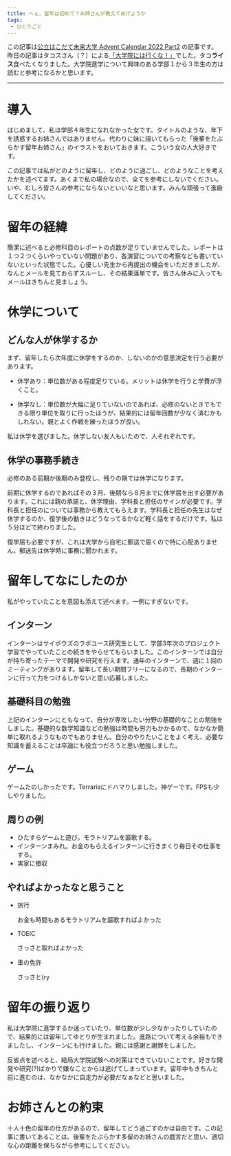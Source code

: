 ```yaml
---
title: へぇ、留年は初めて？お姉さんが教えてあげようか
tags: 
 - ひとりごと
---
```



この記事は[公立はこだて未来大学 Advent Calendar 2022 Part2](https://adventar.org/calendars/7426) の記事です。
昨日の記事はタコスさん（？）による[「大学院には行くな！」](https://note.com/daemon_of_tacos/n/n8d7b0572949e)でした。タコ**ライス**食べたくなりました。大学院進学について興味のある学部１から３年生の方は読むと参考になるかと思います。

----
# 導入
はじめまして、私は学部４年生になれなかった女です。タイトルのような、年下を誘惑するお姉さんではありません。代わりに妹に描いてもらった「後輩をたぶらかす留年お姉さん」のイラストをおいておきます。こういう女の人大好きです。

この記事では私がどのように留年し、どのように過ごし、どのようなことを考えたかを述べてます。あくまで私の場合なので、全てを参考にしないでください。いや、むしろ皆さんの参考にならないといいなと思います。みんな頑張って進級してください。

# 留年の経緯
簡潔に述べると必修科目のレポートの点数が足りていませんでした。レポートは１つ２つくらいやっていない問題があり、各演習についての考察なども書いていないといった状態でした。心優しい先生から再提出の機会をいただきましたが、なんとメールを見ておらずスルーし、その結果落単です。皆さん休みに入ってもメールはきちんと見ましょう。

# 休学について

## どんな人が休学するか

まず、留年したら次年度に休学をするのか、しないのかの意思決定を行う必要があります。

- 休学あり：単位数がある程度足りている。メリットは休学を行うと学費が浮くこと。

- 休学なし：単位数が大幅に足りていないのであれば、必修のないときでもできる限り単位を取りに行ったほうが、結果的には留年回数が少なく済むかもしれない。親とよく作戦を練ったほうが良い。

私は休学を選びました。休学しない友人もいたので、人それぞれです。

## 休学の事務手続き

必修のある前期か後期のみ登校し、残りの期では休学になります。

前期に休学するのであればその３月、後期なら８月までに休学届を出す必要があります。これには親の承諾と、休学理由、学科長と担任のサインが必要です。学科長と担任のについては事務から教えてもらえます。学科長と担任の先生はなぜ休学するのか、復学後の動きはどうなってるかなど軽く話をするだけです。私は５分ほどで終わりました。

復学届も必要ですが、これは大学から自宅に郵送で届くので特に心配ありません。郵送先は休学時に事務に聞かれます。

# 留年してなにしたのか

私がやっていたことを意図も添えて述べます。一例にすぎないです。

## インターン
インターンはサイボウズのラボユース研究生として、学部3年次のプロジェクト学習でやっていたことの続きをやらせてもらいました。このインターンでは自分が持ち寄ったテーマで開発や研究を行えます。通年のインターンで、週に１回のミーティングがあります。留年して長い期間フリーになるので、長期のインターンに行って力をつけるしかないと思い応募しました。

## 基礎科目の勉強
上記のインターンにともなって、自分が専攻したい分野の基礎的なことの勉強をしました。基礎的な数学知識などの勉強は時間も労力もかかるので、なかなか簡単に取れるようなものでもありません。自分のやりたいことをよく考え、必要な知識を蓄えることは卒論にも役立つだろうと思い勉強しました。

## ゲーム
ゲームたのしかったです。Terrariaにドハマりしました。神ゲーです。FPSも少しやりました。

## 周りの例

- ひたすらゲームと遊び。モラトリアムを謳歌する。
- インターンまみれ。お金のもらえるインターンに行きまくり毎日その仕事をする。
- 実家に撤収

## やればよかったなと思うこと

- 旅行
    
    お金も時間もあるモラトリアムを謳歌すればよかった
    
- TOEIC
    
    さっさと取ればよかった
    
- 車の免許
    
    さっさと(ry
    
# 留年の振り返り
私は大学院に進学するか迷っていたり、単位数が少し少なかったりしていたので、結果的には留年してゆとりが生まれました。進路について考える余裕もできましたし、インターンにも行けました。親には感謝と謝罪をしました。

反省点を述べると、結局大学院試験への対策はできていないことです。好きな開発や研究(?)ばかりで嫌なことからは逃げてしまっています。留年中もきちんと前に進むのは、なかなかに自走力が必要だなぁなどと思いました。

# お姉さんとの約束

十人十色の留年の仕方があるので、留年してどう過ごすのかは自由です。この記事に書いてあることは、後輩をたぶらかす多留のお姉さんの戯言だと思い、適切な心の距離を保ちながら参考にしてください。